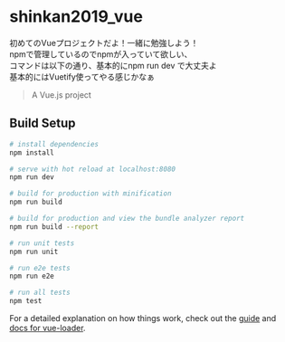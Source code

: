 # shinkan2019_vue

初めてのVueプロジェクトだよ！一緒に勉強しよう！  
npmで管理しているのでnpmが入っていて欲しい、  
コマンドは以下の通り、基本的にnpm run dev で大丈夫よ  
基本的にはVuetify使ってやる感じかなぁ

> A Vue.js project

## Build Setup

``` bash
# install dependencies
npm install

# serve with hot reload at localhost:8080
npm run dev

# build for production with minification
npm run build

# build for production and view the bundle analyzer report
npm run build --report

# run unit tests
npm run unit

# run e2e tests
npm run e2e

# run all tests
npm test
```

For a detailed explanation on how things work, check out the [guide](http://vuejs-templates.github.io/webpack/) and [docs for vue-loader](http://vuejs.github.io/vue-loader).
